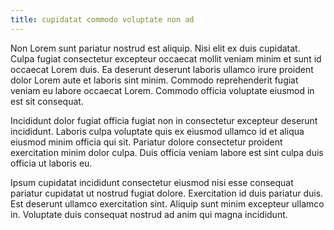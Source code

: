 ```yaml
---
title: cupidatat commodo voluptate non ad
---
```


Non Lorem sunt pariatur nostrud est aliquip. Nisi elit ex duis cupidatat. Culpa fugiat consectetur excepteur occaecat mollit veniam minim et sunt id occaecat Lorem duis. Ea deserunt deserunt laboris ullamco irure proident dolor Lorem aute et laboris sint minim. Commodo reprehenderit fugiat veniam eu labore occaecat Lorem. Commodo officia voluptate eiusmod in est sit consequat.

Incididunt dolor fugiat officia fugiat non in consectetur excepteur deserunt incididunt. Laboris culpa voluptate quis ex eiusmod ullamco id et aliqua eiusmod minim officia qui sit. Pariatur dolore consectetur proident exercitation minim dolor culpa. Duis officia veniam labore est sint culpa duis officia ut laboris eu.

Ipsum cupidatat incididunt consectetur eiusmod nisi esse consequat pariatur cupidatat ut nostrud fugiat dolore. Exercitation id duis pariatur duis. Est deserunt ullamco exercitation sint. Aliquip sunt minim excepteur ullamco in. Voluptate duis consequat nostrud ad anim qui magna incididunt.